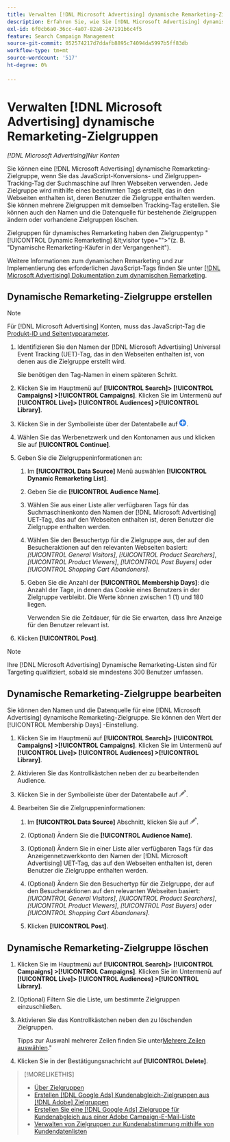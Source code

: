 ```yaml
---
title: Verwalten [!DNL Microsoft Advertising] dynamische Remarketing-Zielgruppen
description: Erfahren Sie, wie Sie [!DNL Microsoft Advertising] dynamische Remarketing-Zielgruppen.
exl-id: 6f0cb6a0-36cc-4a07-82a8-247191b6c4f5
feature: Search Campaign Management
source-git-commit: 052574217d7ddafb8895c74094da5997b5ff83db
workflow-type: tm+mt
source-wordcount: '517'
ht-degree: 0%

---
```


# Verwalten [!DNL Microsoft Advertising] dynamische Remarketing-Zielgruppen

*[!DNL Microsoft Advertising]Nur Konten*

Sie können eine [!DNL Microsoft Advertising] dynamische Remarketing-Zielgruppe, wenn Sie das JavaScript-Konversions- und Zielgruppen-Tracking-Tag der Suchmaschine auf Ihren Webseiten verwenden. Jede Zielgruppe wird mithilfe eines bestimmten Tags erstellt, das in den Webseiten enthalten ist, deren Benutzer die Zielgruppe enthalten werden. Sie können mehrere Zielgruppen mit demselben Tracking-Tag erstellen. Sie können auch den Namen und die Datenquelle für bestehende Zielgruppen ändern oder vorhandene Zielgruppen löschen.

Zielgruppen für dynamisches Remarketing haben den Zielgruppentyp &quot;[!UICONTROL Dynamic Remarketing] \&lt;visitor type=&quot;&quot;>&quot;(z. B. &quot;Dynamische Remarketing-Käufer in der Vergangenheit&quot;).

Weitere Informationen zum dynamischen Remarketing und zur Implementierung des erforderlichen JavaScript-Tags finden Sie unter [[!DNL Microsoft Advertising] Dokumentation zum dynamischen Remarketing](https://help.ads.microsoft.com/#apex/ads/en/56910).

## Dynamische Remarketing-Zielgruppe erstellen

>[!NOTE]
>
>Für [!DNL Microsoft Advertising] Konten, muss das JavaScript-Tag die [Produkt-ID und Seitentypparameter](https://help.ads.microsoft.com/#apex/ads/en/56910/1/#exp85).

1. Identifizieren Sie den Namen der [!DNL Microsoft Advertising] Universal Event Tracking (UET)-Tag, das in den Webseiten enthalten ist, von denen aus die Zielgruppe erstellt wird.

   Sie benötigen den Tag-Namen in einem späteren Schritt.

1. Klicken Sie im Hauptmenü auf **[!UICONTROL Search]> [!UICONTROL Campaigns] >[!UICONTROL Campaigns]**. Klicken Sie im Untermenü auf **[!UICONTROL Live]> [!UICONTROL Audiences] >[!UICONTROL Library]**.

1. Klicken Sie in der Symbolleiste über der Datentabelle auf ![Erstellen](/help/search-social-commerce/assets/add.png "Erstellen").

1. Wählen Sie das Werbenetzwerk und den Kontonamen aus und klicken Sie auf **[!UICONTROL Continue]**.

1. Geben Sie die Zielgruppeninformationen an:

   1. Im **[!UICONTROL Data Source]** Menü auswählen **[!UICONTROL Dynamic Remarketing List]**.

   1. Geben Sie die **[!UICONTROL Audience Name]**.

   1. Wählen Sie aus einer Liste aller verfügbaren Tags für das Suchmaschinenkonto den Namen der [!DNL Microsoft Advertising] UET-Tag, das auf den Webseiten enthalten ist, deren Benutzer die Zielgruppe enthalten werden.

   1. Wählen Sie den Besuchertyp für die Zielgruppe aus, der auf den Besucheraktionen auf den relevanten Webseiten basiert: *[!UICONTROL General Visitors]*, *[!UICONTROL Product Searchers]*, *[!UICONTROL Product Viewers]*, *[!UICONTROL Past Buyers]* oder *[!UICONTROL Shopping Cart Abandoners]*.

   1. Geben Sie die Anzahl der **[!UICONTROL Membership Days]**: die Anzahl der Tage, in denen das Cookie eines Benutzers in der Zielgruppe verbleibt. Die Werte können zwischen 1 (1) und 180 liegen.

      Verwenden Sie die Zeitdauer, für die Sie erwarten, dass Ihre Anzeige für den Benutzer relevant ist.

1. Klicken **[!UICONTROL Post]**.

>[!NOTE]
>
>Ihre [!DNL Microsoft Advertising] Dynamische Remarketing-Listen sind für Targeting qualifiziert, sobald sie mindestens 300 Benutzer umfassen.

## Dynamische Remarketing-Zielgruppe bearbeiten

Sie können den Namen und die Datenquelle für eine [!DNL Microsoft Advertising] dynamische Remarketing-Zielgruppe. Sie können den Wert der [!UICONTROL Membership Days] -Einstellung.

1. Klicken Sie im Hauptmenü auf **[!UICONTROL Search]> [!UICONTROL Campaigns] >[!UICONTROL Campaigns]**. Klicken Sie im Untermenü auf **[!UICONTROL Live]> [!UICONTROL Audiences] >[!UICONTROL Library]**.

1. Aktivieren Sie das Kontrollkästchen neben der zu bearbeitenden Audience.

1. Klicken Sie in der Symbolleiste über der Datentabelle auf ![Bearbeiten](/help/search-social-commerce/assets/edit.png "Bearbeiten").

1. Bearbeiten Sie die Zielgruppeninformationen:

   1. Im **[!UICONTROL Data Source]** Abschnitt, klicken Sie auf ![Bearbeiten](/help/search-social-commerce/assets/edit.png "Bearbeiten").

   1. (Optional) Ändern Sie die **[!UICONTROL Audience Name]**.

   1. (Optional) Ändern Sie in einer Liste aller verfügbaren Tags für das Anzeigennetzwerkkonto den Namen der [!DNL Microsoft Advertising] UET-Tag, das auf den Webseiten enthalten ist, deren Benutzer die Zielgruppe enthalten werden.

   1. (Optional) Ändern Sie den Besuchertyp für die Zielgruppe, der auf den Besucheraktionen auf den relevanten Webseiten basiert: *[!UICONTROL General Visitors]*, *[!UICONTROL Product Searchers]*, *[!UICONTROL Product Viewers]*, *[!UICONTROL Past Buyers]* oder *[!UICONTROL Shopping Cart Abandoners]*.

   1. Klicken **[!UICONTROL Post]**.

## Dynamische Remarketing-Zielgruppe löschen

1. Klicken Sie im Hauptmenü auf **[!UICONTROL Search]> [!UICONTROL Campaigns] >[!UICONTROL Campaigns]**. Klicken Sie im Untermenü auf **[!UICONTROL Live]> [!UICONTROL Audiences] >[!UICONTROL Library]**.

1. (Optional) Filtern Sie die Liste, um bestimmte Zielgruppen einzuschließen.

1. Aktivieren Sie das Kontrollkästchen neben den zu löschenden Zielgruppen.

   Tipps zur Auswahl mehrerer Zeilen finden Sie unter[Mehrere Zeilen auswählen](/help/search-social-commerce/common-tasks/navigation-editing-selection/multiple-rows-select.md).&quot;

1. Klicken Sie in der Bestätigungsnachricht auf **[!UICONTROL Delete]**.

>[!MORELIKETHIS]
>
>* [Über Zielgruppen](audience-about.md)
>* [Erstellen [!DNL Google Ads] Kundenabgleich-Zielgruppen aus [!DNL Adobe] Zielgruppen](google-audience-from-adobe-audience.md)
>* [Erstellen Sie eine [!DNL Google Ads] Zielgruppe für Kundenabgleich aus einer Adobe Campaign-E-Mail-Liste](google-audience-from-campaign-email-list.md)
>* [Verwalten von Zielgruppen zur Kundenabstimmung mithilfe von Kundendatenlisten](audience-from-customer-data-list.md)
